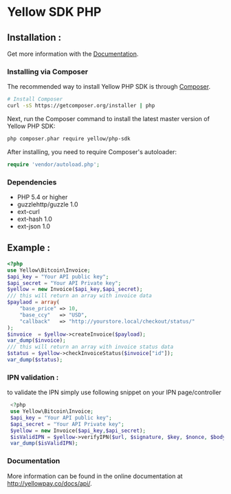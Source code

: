 # Yellow SDK PHP

## Installation :
Get more information  with the
[Documentation](http://yellowpay.co/docs/api/).

### Installing via Composer

The recommended way to install Yellow PHP SDK is through
[Composer](http://getcomposer.org).

```bash
# Install Composer
curl -sS https://getcomposer.org/installer | php
```

Next, run the Composer command to install the latest master version of Yellow PHP SDK:

```bash
php composer.phar require yellow/php-sdk
```

After installing, you need to require Composer's autoloader:

```php
require 'vendor/autoload.php';
```

### Dependencies

* PHP 5.4 or higher
* guzzlehttp/guzzle 1.0
* ext-curl 
* ext-hash 1.0
* ext-json 1.0

## Example :
```php
<?php
use Yellow\Bitcoin\Invoice;
$api_key = "Your API public key";
$api_secret = "Your API Private key";
$yellow = new Invoice($api_key,$api_secret);
/// this will return an array with invoice data
$paylaod = array(
    "base_price" => 10,
    "base_ccy"   => "USD",
    "callback"   => "http://yourstore.local/checkout/status/"
);
$invoice  = $yellow->createInvoice($payload);
var_dump($invoice);
/// this will return an array with invoice status data
$status = $yellow->checkInvoiceStatus($invoice["id"]);
var_dump($status);
```

### IPN validation :
 to validate the IPN simply use following snippet on your IPN page/controller 
```php
 <?php
 use Yellow\Bitcoin\Invoice;
 $api_key = "Your API public key";
 $api_secret = "Your API Private key";
 $yellow = new Invoice($api_key,$api_secret);
 $isValidIPN = $yellow->verifyIPN($url, $signature, $key, $nonce, $body); //bool
 var_dump($isValidIPN);
```

### Documentation

More information can be found in the online documentation at
http://yellowpay.co/docs/api/.
